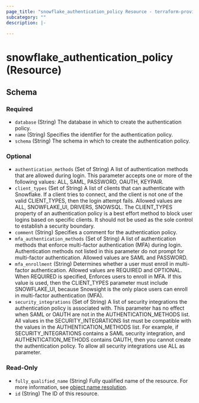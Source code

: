 ```yaml
---
page_title: "snowflake_authentication_policy Resource - terraform-provider-snowflake"
subcategory: ""
description: |-
  
---
```


# snowflake_authentication_policy (Resource)





<!-- schema generated by tfplugindocs -->
## Schema

### Required

- `database` (String) The database in which to create the authentication policy.
- `name` (String) Specifies the identifier for the authentication policy.
- `schema` (String) The schema in which to create the authentication policy.

### Optional

- `authentication_methods` (Set of String) A list of authentication methods that are allowed during login. This parameter accepts one or more of the following values: ALL, SAML, PASSWORD, OAUTH, KEYPAIR.
- `client_types` (Set of String) A list of clients that can authenticate with Snowflake. If a client tries to connect, and the client is not one of the valid CLIENT_TYPES, then the login attempt fails. Allowed values are ALL, SNOWFLAKE_UI, DRIVERS, SNOWSQL. The CLIENT_TYPES property of an authentication policy is a best effort method to block user logins based on specific clients. It should not be used as the sole control to establish a security boundary.
- `comment` (String) Specifies a comment for the authentication policy.
- `mfa_authentication_methods` (Set of String) A list of authentication methods that enforce multi-factor authentication (MFA) during login. Authentication methods not listed in this parameter do not prompt for multi-factor authentication. Allowed values are SAML and PASSWORD.
- `mfa_enrollment` (String) Determines whether a user must enroll in multi-factor authentication. Allowed values are REQUIRED and OPTIONAL. When REQUIRED is specified, Enforces users to enroll in MFA. If this value is used, then the CLIENT_TYPES parameter must include SNOWFLAKE_UI, because Snowsight is the only place users can enroll in multi-factor authentication (MFA).
- `security_integrations` (Set of String) A list of security integrations the authentication policy is associated with. This parameter has no effect when SAML or OAUTH are not in the AUTHENTICATION_METHODS list. All values in the SECURITY_INTEGRATIONS list must be compatible with the values in the AUTHENTICATION_METHODS list. For example, if SECURITY_INTEGRATIONS contains a SAML security integration, and AUTHENTICATION_METHODS contains OAUTH, then you cannot create the authentication policy. To allow all security integrations use ALL as parameter.

### Read-Only

- `fully_qualified_name` (String) Fully qualified name of the resource. For more information, see [object name resolution](https://docs.snowflake.com/en/sql-reference/name-resolution).
- `id` (String) The ID of this resource.
